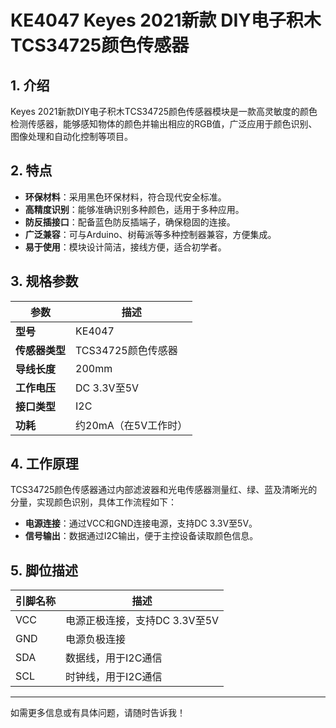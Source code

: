 
# KE4047 Keyes 2021新款 DIY电子积木 TCS34725颜色传感器

## 1. 介绍

Keyes 2021新款DIY电子积木TCS34725颜色传感器模块是一款高灵敏度的颜色检测传感器，能够感知物体的颜色并输出相应的RGB值，广泛应用于颜色识别、图像处理和自动化控制等项目。

## 2. 特点

- **环保材料**：采用黑色环保材料，符合现代安全标准。
- **高精度识别**：能够准确识别多种颜色，适用于多种应用。
- **防反插接口**：配备蓝色防反插端子，确保稳固的连接。
- **广泛兼容**：可与Arduino、树莓派等多种控制器兼容，方便集成。
- **易于使用**：模块设计简洁，接线方便，适合初学者。

## 3. 规格参数

| 参数          | 描述                     |
|---------------|-------------------------|
| **型号**      | KE4047                  |
| **传感器类型**| TCS34725颜色传感器     |
| **导线长度**  | 200mm                   |
| **工作电压**  | DC 3.3V至5V             |
| **接口类型**  | I2C                      |
| **功耗**      | 约20mA（在5V工作时）    |

## 4. 工作原理

TCS34725颜色传感器通过内部滤波器和光电传感器测量红、绿、蓝及清晰光的分量，实现颜色识别，具体工作流程如下：

- **电源连接**：通过VCC和GND连接电源，支持DC 3.3V至5V。
- **信号输出**：数据通过I2C输出，便于主控设备读取颜色信息。

## 5. 脚位描述

| 引脚名称 | 描述                             |
|----------|----------------------------------|
| VCC      | 电源正极连接，支持DC 3.3V至5V    |
| GND      | 电源负极连接                     |
| SDA      | 数据线，用于I2C通信             |
| SCL      | 时钟线，用于I2C通信             |

---

如需更多信息或有具体问题，请随时告诉我！
